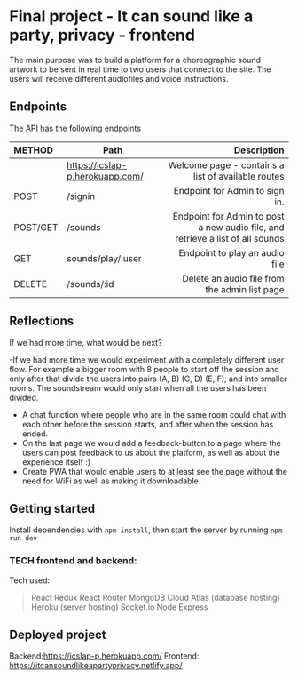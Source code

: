 # Final project - It can sound like a party, privacy - frontend
The main purpose was to build a platform for a choreographic sound artwork to be sent in real time to two users that connect to the site.
The users will receive different audiofiles and voice instructions. 

## Endpoints
The API has the following endpoints 

| METHOD | Path                                      | Description                                                                            |
| :------|------------------------------------------ | --------------------------------------------------------------------------------------:|
| | https://icslap-p.herokuapp.com/                  | Welcome page - contains a list of available routes                                     |
| POST    | /signin                                  | Endpoint for Admin to sign in. |
| POST/GET | /sounds                                 | Endpoint for Admin to post a new audio file, and retrieve a list of all sounds         |
| GET | sounds/play/:user                            | Endpoint to play an audio file |
| DELETE | /sounds/:id                               | Delete an audio file from the admin list page                                          |

## Reflections
If we had more time, what would be next?

-If we had more time we would experiment with a completely different user flow. For example a bigger room with 8 people to start off the session and only after that divide the users into pairs (A, B) (C, D) (E, F), and into smaller rooms. The soundstream would only start when all the users has been divided.
- A chat function where people who are in the same room could chat with each other before the session starts, and after when the session has ended. 
- On the last page we would add a feedback-button to a page where the users can post feedback to us about the platform, as well as about the experience itself :)
- Create PWA that would enable users to at least see the page without the need for WiFi as well as making it downloadable.

## Getting started
Install dependencies with `npm install`, then start the server by running `npm run dev`

### TECH frontend and backend: 
Tech used:
> React
> Redux
> React Router
> MongoDB Cloud Atlas (database hosting)
> Heroku (server hosting)
> Socket.io
> Node 
> Express

## Deployed project
Backend:https://icslap-p.herokuapp.com/
Frontend: https://itcansoundlikeapartyprivacy.netlify.app/


